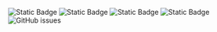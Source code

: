 ![Static Badge](https://img.shields.io/badge/blacklists-60-000000) ![Static Badge](https://img.shields.io/badge/blacklisted-2603367-cc0000) ![Static Badge](https://img.shields.io/badge/whitelisted-2245-00CC00) ![Static Badge](https://img.shields.io/badge/streaming_blacklist-28107-000000) ![GitHub issues](https://img.shields.io/github/issues/fabriziosalmi/blacklists)
